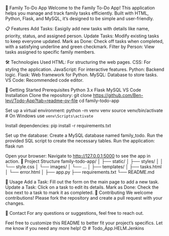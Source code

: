 🏡 Family To-Do App
Welcome to the Family To-Do App! This application helps you manage and track family tasks efficiently. Built with HTML, Python, Flask, and MySQL, it’s designed to be simple and user-friendly.

📋 Features
Add Tasks: Easigily add new tasks with details like name, priority, status, and assigned person.
Update Tasks: Modify existing tasks to keep everyone updated.
Mark as Done: Check off tasks when completed, with a satisfying underline and green checkmark.
Filter by Person: View tasks assigned to specific family members.

🛠️ Technologies Used
HTML: For structuring the web pages.
CSS: For styling the application.
JavaScript: For interactive features.
Python: Backend logic.
Flask: Web framework for Python.
MySQL: Database to store tasks.
VS Code: Recommended code editor.

🚀 Getting Started
Prerequisites
Python 3.x
Flask
MySQL
VS Code
Installation
Clone the repository:
git clone https://github.com/Ben-levi/Todo-App?tab=readme-ov-file
cd family-todo-app

Set up a virtual environment:
python -m venv venv
source venv/bin/activate  # On Windows use `venv\Scripts\activate`

Install dependencies:
pip install -r requirements.txt

Set up the database:
Create a MySQL database named family_todo.
Run the provided SQL script to create the necessary tables.
Run the application:
flask run

Open your browser:
Navigate to http://127.0.0.1:5000 to see the app in action.
📂 Project Structure
family-todo-app/
│
├── static/
│   ├── styles/
│   │   └── style.css
│   └── images/
│       └── ...
│
├── templates/
│   ├── tasks.html
│   └── error.html
│
├── app.py
├── requirements.txt
└── README.md

📝 Usage
Add a Task: Fill out the form on the main page to add a new task.
Update a Task: Click on a task to edit its details.
Mark as Done: Check the box next to a task to mark it as completed.
🤝 Contributing
We welcome contributions! Please fork the repository and create a pull request with your changes.

📧 Contact
For any questions or suggestions, feel free to reach out.

Feel free to customize this README to better fit your project’s specifics. Let me know if you need any more help! 😊
#   T o d o _ A p p . H E L M . J e n k i n s 
 
 